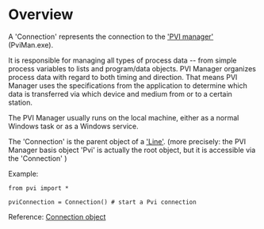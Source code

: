 # Overview

A 'Connection' represents the connection to the ['PVI manager'](https://help.br-automation.com/#/en/4/automationnet%2Fpvibase%2Fcore%2Fpvimanager.htm) (PviMan.exe).

It is responsible for managing all types of process data -- from simple process variables to lists and program/data objects. PVI Manager organizes process data with regard to both timing and direction. That means PVI Manager uses the specifications from the application to determine which data is transferred via which device and medium from or to a certain station.

The PVI Manager usually runs on the local machine, either as a normal Windows task or as a Windows service.

The 'Connection' is the parent object of a ['Line'](line.md).
(more precisely: the PVI Manager basis object 'Pvi' is actually the root object, but it is accessible via the 'Connection' )

Example:

```
from pvi import *

pviConnection = Connection() # start a Pvi connection
```


Reference: [Connection object](../reference/connection.md)


